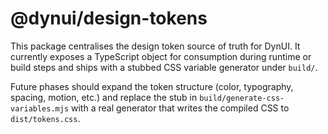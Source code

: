 # @dynui/design-tokens

This package centralises the design token source of truth for DynUI. It
currently exposes a TypeScript object for consumption during runtime or
build steps and ships with a stubbed CSS variable generator under
`build/`.

Future phases should expand the token structure (color, typography,
spacing, motion, etc.) and replace the stub in
`build/generate-css-variables.mjs` with a real generator that writes the
compiled CSS to `dist/tokens.css`.
